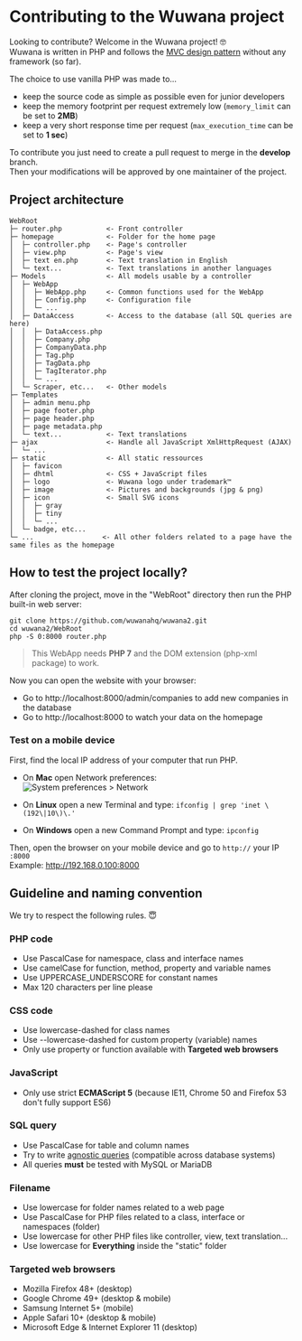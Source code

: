 # Contributing to the Wuwana project

Looking to contribute? Welcome in the Wuwana project! 🤓  
Wuwana is written in PHP and follows the [MVC design pattern](https://en.wikipedia.org/wiki/Model–view–controller) without any framework (so far).

The choice to use vanilla PHP was made to...

- keep the source code as simple as possible even for junior developers
- keep the memory footprint per request extremely low (`memory_limit` can be set to **2MB**)
- keep a very short response time per request (`max_execution_time` can be set to **1 sec**)

To contribute you just need to create a pull request to merge in the **develop** branch.  
Then your modifications will be approved by one maintainer of the project.


## Project architecture

```
WebRoot
├─ router.php           <- Front controller
├─ homepage             <- Folder for the home page
│  ├─ controller.php    <- Page's controller
│  ├─ view.php          <- Page's view
│  ├─ text en.php       <- Text translation in English
│  └─ text...           <- Text translations in another languages
├─ Models               <- All models usable by a controller
│  ├─ WebApp
│  │  ├─ WebApp.php     <- Common functions used for the WebApp
│  │  ├─ Config.php     <- Configuration file
│  │  └─ ...
│  ├─ DataAccess        <- Access to the database (all SQL queries are here)
│  │  ├─ DataAccess.php
│  │  ├─ Company.php
│  │  ├─ CompanyData.php
│  │  ├─ Tag.php
│  │  ├─ TagData.php
│  │  ├─ TagIterator.php
│  │  └─ ...
│  └─ Scraper, etc...   <- Other models
├─ Templates
│  ├─ admin menu.php
│  ├─ page footer.php
│  ├─ page header.php
│  ├─ page metadata.php
│  └─ text...           <- Text translations
├─ ajax                 <- Handle all JavaScript XmlHttpRequest (AJAX)
│  └─ ...
├─ static               <- All static ressources
│  ├─ favicon
│  ├─ dhtml             <- CSS + JavaScript files
│  ├─ logo              <- Wuwana logo under trademark™
│  ├─ image             <- Pictures and backgrounds (jpg & png)
│  ├─ icon              <- Small SVG icons
│  │  ├─ gray
│  │  ├─ tiny
│  │  └─ ...
│  └─ badge, etc...
└─ ...                 <- All other folders related to a page have the same files as the homepage
```


## How to test the project locally?

After cloning the project, move in the "WebRoot" directory then run the PHP built-in web server:

```
git clone https://github.com/wuwanahq/wuwana2.git
cd wuwana2/WebRoot
php -S 0:8000 router.php
```

> This WebApp needs **PHP 7** and the DOM extension (php-xml package) to work.

Now you can open the website with your browser:

- Go to http://localhost:8000/admin/companies to add new companies in the database
- Go to http://localhost:8000 to watch your data on the homepage

### Test on a mobile device

First, find the local IP address of your computer that run PHP.

- On **Mac** open Network preferences:  
![System preferences > Network](https://cdn.osxdaily.com/wp-content/uploads/2010/11/ip-address-mac.jpg)

- On **Linux** open a new Terminal and type: `ifconfig | grep 'inet \(192\|10\)\.'`
- On **Windows** open a new Command Prompt and type: `ipconfig`

Then, open the browser on your mobile device and go to `http://` your IP `:8000`  
Example: http://192.168.0.100:8000


## Guideline and naming convention

We try to respect the following rules. 😇

### PHP code

- Use PascalCase for namespace, class and interface names
- Use camelCase for function, method, property and variable names
- Use UPPERCASE_UNDERSCORE for constant names
- Max 120 characters per line please

### CSS code

- Use lowercase-dashed for class names
- Use --lowercase-dashed for custom property (variable) names
- Only use property or function available with **Targeted web browsers**

### JavaScript

- Only use strict **ECMAScript 5** (because IE11, Chrome 50 and Firefox 53 don't fully support ES6)

### SQL query

- Use PascalCase for table and column names
- Try to write [agnostic queries](https://nils85.github.io/sql-compat-table) (compatible across database systems)
- All queries **must** be tested with MySQL or MariaDB

### Filename

- Use lowercase for folder names related to a web page
- Use PascalCase for PHP files related to a class, interface or namespaces (folder)
- Use lowercase for other PHP files like controller, view, text translation...
- Use lowercase for **Everything** inside the "static" folder

### Targeted web browsers

- Mozilla Firefox 48+ (desktop)
- Google Chrome 49+ (desktop & mobile)
- Samsung Internet 5+ (mobile)
- Apple Safari 10+ (desktop & mobile)
- Microsoft Edge & Internet Explorer 11 (desktop)